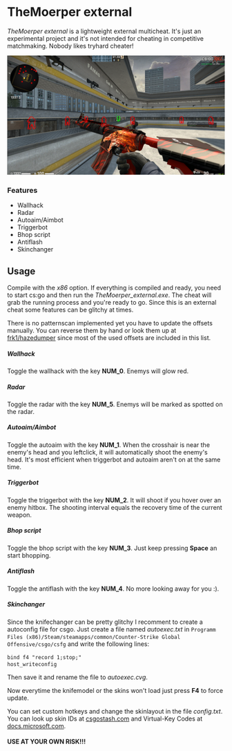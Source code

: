# TheMoerper external

  

*TheMoerper external* is a lightweight external multicheat. It's just an experimental project and it's not intended for cheating in competitive matchmaking. Nobody likes tryhard cheater!

![Preview](https://github.com/TheMoerp/external_csgo_cheat/blob/master/images/themoerper_ext_preview.png)

### Features
- Wallhack
- Radar
- Autoaim/Aimbot
- Triggerbot
- Bhop script
- Antiflash 
- Skinchanger
 
## Usage

Compile with the *x86* option. If everything is compiled and ready, you need to start cs:go and then run the *TheMoerper_external.exe*.
The cheat will grab the running process and you're ready to go.
Since this is an external cheat some features can be glitchy at times.

There is no patternscan implemented yet you have to update the offsets manually. You can reverse them by hand or look them up at [frk1/hazedumper](https://github.com/frk1/hazedumper/blob/master/csgo.cs) since most of the used offsets are included in this list.

##### Wallhack
Toggle the wallhack with the key **NUM_0**. Enemys will glow red.

##### Radar
Toggle the radar with the key **NUM_5**. Enemys will be marked as spotted on the radar.

##### Autoaim/Aimbot
Toggle the autoaim with the key **NUM_1**. When the crosshair is near the enemy's head and you leftclick, it will automatically shoot the enemy's head. It's most efficient when triggerbot and autoaim aren't on at the same time.

##### Triggerbot
Toggle the triggerbot with the key **NUM_2**. It will shoot if you hover over an enemy hitbox. The shooting interval equals the recovery time of the current weapon.

##### Bhop script
Toggle the bhop script with the key **NUM_3**. Just keep pressing **Space** an start bhopping.

##### Antiflash
Toggle the antiflash with the key **NUM_4**. No more looking away for you :).

##### Skinchanger
Since the knifechanger can be pretty glitchy I recomment to create a autoconfig file for csgo. Just create a file named *autoexec.txt* in `Programm Files (x86)/Steam/steamapps/common/Counter-Strike Global Offensive/csgo/csfg` and write the following lines:
    

    bind f4 "record 1;stop;"
    host_writeconfig

  
Then save it and rename the file to *autoexec.cvg*.

Now everytime the knifemodel or the skins won't load just press **F4** to force update.

You can set custom hotkeys and change the skinlayout in the file *config.txt*.
You can look up skin IDs at [csgostash.com](https://csgostash.com/) and Virtual-Key Codes at [docs.microsoft.com](https://docs.microsoft.com/en-us/windows/win32/inputdev/virtual-key-codes).
  

#### USE AT YOUR OWN RISK!!!
